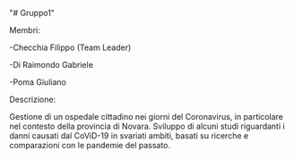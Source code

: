 "# Gruppo1" 

Membri:

-Checchia Filippo  (Team Leader)


-Di Raimondo Gabriele


-Poma Giuliano

Descrizione:

Gestione di un ospedale cittadino nei giorni del Coronavirus, in particolare nel contesto della provincia di Novara. Sviluppo di alcuni studi riguardanti i danni causati dal CoViD-19 in svariati ambiti, basati su ricerche e comparazioni con le pandemie del passato.
